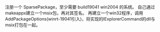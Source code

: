 注册一个 SparsePackage，至少需要 build19041 win2004 的系统。
自己通过makeappx建立一个msix包，再对其签名。
再建立一个win32程序，调用AddPackageOptions(winrt-19041引入)，将实现的IExplorerCommand的dll与msix打包在一起。
